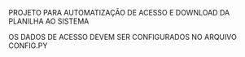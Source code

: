 PROJETO PARA AUTOMATIZAÇÃO DE ACESSO E DOWNLOAD DA PLANILHA AO SISTEMA

OS DADOS DE ACESSO DEVEM SER CONFIGURADOS NO ARQUIVO CONFIG.PY